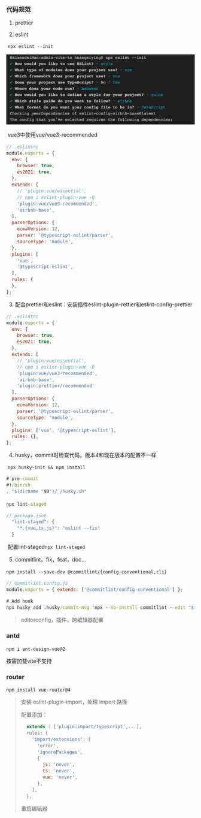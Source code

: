 ### 代码规范

1. prettier

2. eslint

​	`npx eslint --init`

<img src="README.assets/截屏2021-06-21 下午5.54.31.png" alt="截屏2021-06-21 下午5.54.31" style="zoom:50%;" />

​	vue3中使用vue/vue3-recommended

```js
// .eslintrc
module.exports = {
  env: {
    browser: true,
    es2021: true,
  },
  extends: [
    // 'plugin:vue/essential',
    // npm i eslint-plugin-vue -D
    'plugin:vue/vue3-recommended',
    'airbnb-base',
  ],
  parserOptions: {
    ecmaVersion: 12,
    parser: '@typescript-eslint/parser',
    sourceType: 'module',
  },
  plugins: [
    'vue',
    '@typescript-eslint',
  ],
  rules: {
  },
};
```

3. 配合prettier和eslint：安装插件eslint-plugin-rettier和eslint-config-prettier

```js
// .eslintrc
module.exports = {
  env: {
    browser: true,
    es2021: true,
  },
  extends: [
    // 'plugin:vue/essential',
    // npm i eslint-plugin-vue -D
    'plugin:vue/vue3-recommended',
    'airbnb-base',
    'plugin:prettier/recommended'
  ],
  parserOptions: {
    ecmaVersion: 12,
    parser: '@typescript-eslint/parser',
    sourceType: 'module',
  },
  plugins: ['vue', '@typescript-eslint'],
  rules: {},
};

```

4. husky，commit时检查代码，版本4和现在版本的配置不一样

​	`npx husky-init && npm install`

```cmd
# pre-commit
#!/bin/sh
. "$(dirname "$0")/_/husky.sh"

npx lint-staged
```

```js
// package.json
  "lint-staged": {
    "*.{vue,ts,js}": "eslint --fix"
  }
```

​	配置lint-staged`npx lint-staged`

5. commitlint，fix，feat，doc...

​	`npm install --save-dev @commitlint/{config-conventional,cli}`

```js
// commitlint.config.js
module.exports = { extends: ['@commitlint/config-conventional'] };
```

```cmd
# Add hook
npx husky add .husky/commit-msg 'npx --no-install commitlint --edit "$1"'
```

> editorconfig，插件，跨编辑器配置

### antd

`npm i ant-design-vue@2`

按需加载vite不支持

### router

```
npm install vue-router@4
```

> 安装 eslint-plugin-import，处理 import 路径
>
> 配置添加：
>
> ```js
>   extends : ['plugin:import/typescript',...],
>   rules: {
>     'import/extensions': [
>       'error',
>       'ignorePackages',
>       {
>         js: 'never',
>         ts: 'never',
>         vue: 'never',
>       },
>     ],
>   },
> ```
>
> 重启编辑器